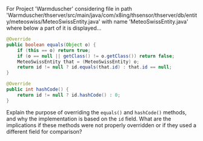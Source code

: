 For Project 'Warmduscher' considering file in path 'Warmduscher/thserver/src/main/java/com/x8ing/thsensor/thserver/db/entity/meteoswiss/MeteoSwissEntity.java' with name 'MeteoSwissEntity.java' where below a part of it is displayed...
```java
@Override
public boolean equals(Object o) {
    if (this == o) return true;
    if (o == null || getClass() != o.getClass()) return false;
    MeteoSwissEntity that = (MeteoSwissEntity) o;
    return id != null ? id.equals(that.id) : that.id == null;
}

@Override
public int hashCode() {
    return id != null ? id.hashCode() : 0;
}
```
Explain the purpose of overriding the `equals()` and `hashCode()` methods, and why the implementation is based on the `id` field. What are the implications if these methods were not properly overridden or if they used a different field for comparison?